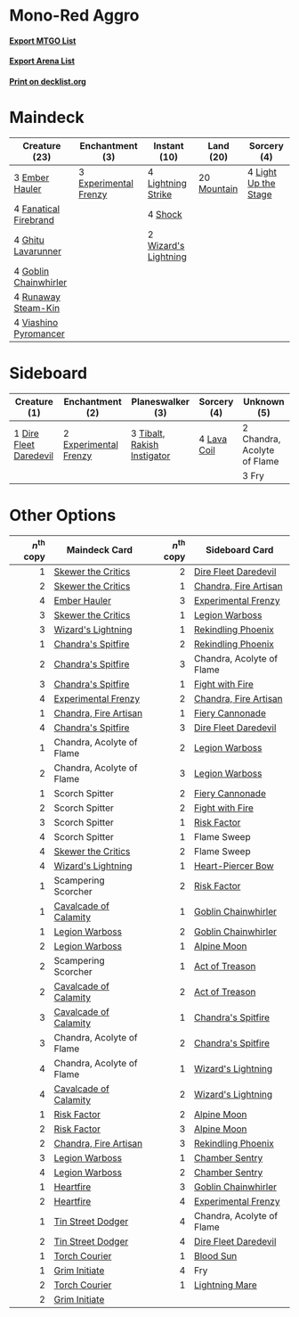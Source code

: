 # Mono-Red Aggro

#### [Export MTGO List](../collection/Mono-Red%20Aggro/Mono-Red%20Aggro.txt)
#### [Export Arena List](../collection/Mono-Red%20Aggro/Mono-Red%20Aggro_arena.txt)
#### [Print on decklist.org](http://decklist.org/?deckmain=3%09Ember%20Hauler%0A3%09Experimental%20Frenzy%0A4%09Fanatical%20Firebrand%0A4%09Ghitu%20Lavarunner%0A4%09Goblin%20Chainwhirler%0A4%09Light%20Up%20the%20Stage%0A4%09Lightning%20Strike%0A20%09Mountain%0A4%09Runaway%20Steam-Kin%0A4%09Shock%0A4%09Viashino%20Pyromancer%0A2%09Wizard's%20Lightning&deckside=2%09Chandra,%20Acolyte%20of%20Flame%0A1%09Dire%20Fleet%20Daredevil%0A2%09Experimental%20Frenzy%0A3%09Fry%0A4%09Lava%20Coil%0A3%09Tibalt,%20Rakish%20Instigator)
# Maindeck

|                                         Creature (23)                                          |                                        Enchantment (3)                                         |                                         Instant (10)                                          |                                      Land (20)                                       |                                          Sorcery (4)                                          |
|------------------------------------------------------------------------------------------------|------------------------------------------------------------------------------------------------|-----------------------------------------------------------------------------------------------|--------------------------------------------------------------------------------------|-----------------------------------------------------------------------------------------------|
|3 [Ember Hauler](http://gatherer.wizards.com/Pages/Card/Details.aspx?multiverseid=438477)       |3 [Experimental Frenzy](http://gatherer.wizards.com/Pages/Card/Details.aspx?multiverseid=452849)|4 [Lightning Strike](http://gatherer.wizards.com/Pages/Card/Details.aspx?multiverseid=383299)  |20 [Mountain](http://gatherer.wizards.com/Pages/Card/Details.aspx?multiverseid=439859)|4 [Light Up the Stage](http://gatherer.wizards.com/Pages/Card/Details.aspx?multiverseid=457251)|
|4 [Fanatical Firebrand](http://gatherer.wizards.com/Pages/Card/Details.aspx?multiverseid=439758)|                                                                                                |4 [Shock](http://gatherer.wizards.com/Pages/Card/Details.aspx?multiverseid=129732)             |                                                                                      |                                                                                               |
|4 [Ghitu Lavarunner](http://gatherer.wizards.com/Pages/Card/Details.aspx?multiverseid=443015)   |                                                                                                |2 [Wizard's Lightning](http://gatherer.wizards.com/Pages/Card/Details.aspx?multiverseid=443040)|                                                                                      |                                                                                               |
|4 [Goblin Chainwhirler](http://gatherer.wizards.com/Pages/Card/Details.aspx?multiverseid=443017)|                                                                                                |                                                                                               |                                                                                      |                                                                                               |
|4 [Runaway Steam-Kin](http://gatherer.wizards.com/Pages/Card/Details.aspx?multiverseid=452865)  |                                                                                                |                                                                                               |                                                                                      |                                                                                               |
|4 [Viashino Pyromancer](http://gatherer.wizards.com/Pages/Card/Details.aspx?multiverseid=447302)|                                                                                                |                                                                                               |                                                                                      |                                                                                               |


# Sideboard

|                                          Creature (1)                                           |                                        Enchantment (2)                                         |                                           Planeswalker (3)                                           |                                     Sorcery (4)                                      |        Unknown (5)        |
|-------------------------------------------------------------------------------------------------|------------------------------------------------------------------------------------------------|------------------------------------------------------------------------------------------------------|--------------------------------------------------------------------------------------|---------------------------|
|1 [Dire Fleet Daredevil](http://gatherer.wizards.com/Pages/Card/Details.aspx?multiverseid=439756)|2 [Experimental Frenzy](http://gatherer.wizards.com/Pages/Card/Details.aspx?multiverseid=452849)|3 [Tibalt, Rakish Instigator](http://gatherer.wizards.com/Pages/Card/Details.aspx?multiverseid=461073)|4 [Lava Coil](http://gatherer.wizards.com/Pages/Card/Details.aspx?multiverseid=452858)|2 Chandra, Acolyte of Flame|
|                                                                                                 |                                                                                                |                                                                                                      |                                                                                      |3 Fry                      |


# Other Options

|*n*<sup>th</sup> copy|                                         Maindeck Card                                          |*n*<sup>th</sup> copy|                                         Sideboard Card                                         |
|--------------------:|------------------------------------------------------------------------------------------------|--------------------:|------------------------------------------------------------------------------------------------|
|                    1|[Skewer the Critics](http://gatherer.wizards.com/Pages/Card/Details.aspx?multiverseid=457259)   |                    2|[Dire Fleet Daredevil](http://gatherer.wizards.com/Pages/Card/Details.aspx?multiverseid=439756) |
|                    2|[Skewer the Critics](http://gatherer.wizards.com/Pages/Card/Details.aspx?multiverseid=457259)   |                    1|[Chandra, Fire Artisan](http://gatherer.wizards.com/Pages/Card/Details.aspx?multiverseid=461046)|
|                    4|[Ember Hauler](http://gatherer.wizards.com/Pages/Card/Details.aspx?multiverseid=438477)         |                    3|[Experimental Frenzy](http://gatherer.wizards.com/Pages/Card/Details.aspx?multiverseid=452849)  |
|                    3|[Skewer the Critics](http://gatherer.wizards.com/Pages/Card/Details.aspx?multiverseid=457259)   |                    1|[Legion Warboss](http://gatherer.wizards.com/Pages/Card/Details.aspx?multiverseid=452859)       |
|                    3|[Wizard's Lightning](http://gatherer.wizards.com/Pages/Card/Details.aspx?multiverseid=443040)   |                    1|[Rekindling Phoenix](http://gatherer.wizards.com/Pages/Card/Details.aspx?multiverseid=439768)   |
|                    1|[Chandra's Spitfire](http://gatherer.wizards.com/Pages/Card/Details.aspx?multiverseid=205026)   |                    2|[Rekindling Phoenix](http://gatherer.wizards.com/Pages/Card/Details.aspx?multiverseid=439768)   |
|                    2|[Chandra's Spitfire](http://gatherer.wizards.com/Pages/Card/Details.aspx?multiverseid=205026)   |                    3|Chandra, Acolyte of Flame                                                                       |
|                    3|[Chandra's Spitfire](http://gatherer.wizards.com/Pages/Card/Details.aspx?multiverseid=205026)   |                    1|[Fight with Fire](http://gatherer.wizards.com/Pages/Card/Details.aspx?multiverseid=443007)      |
|                    4|[Experimental Frenzy](http://gatherer.wizards.com/Pages/Card/Details.aspx?multiverseid=452849)  |                    2|[Chandra, Fire Artisan](http://gatherer.wizards.com/Pages/Card/Details.aspx?multiverseid=461046)|
|                    1|[Chandra, Fire Artisan](http://gatherer.wizards.com/Pages/Card/Details.aspx?multiverseid=461046)|                    1|[Fiery Cannonade](http://gatherer.wizards.com/Pages/Card/Details.aspx?multiverseid=435297)      |
|                    4|[Chandra's Spitfire](http://gatherer.wizards.com/Pages/Card/Details.aspx?multiverseid=205026)   |                    3|[Dire Fleet Daredevil](http://gatherer.wizards.com/Pages/Card/Details.aspx?multiverseid=439756) |
|                    1|Chandra, Acolyte of Flame                                                                       |                    2|[Legion Warboss](http://gatherer.wizards.com/Pages/Card/Details.aspx?multiverseid=452859)       |
|                    2|Chandra, Acolyte of Flame                                                                       |                    3|[Legion Warboss](http://gatherer.wizards.com/Pages/Card/Details.aspx?multiverseid=452859)       |
|                    1|Scorch Spitter                                                                                  |                    2|[Fiery Cannonade](http://gatherer.wizards.com/Pages/Card/Details.aspx?multiverseid=435297)      |
|                    2|Scorch Spitter                                                                                  |                    2|[Fight with Fire](http://gatherer.wizards.com/Pages/Card/Details.aspx?multiverseid=443007)      |
|                    3|Scorch Spitter                                                                                  |                    1|[Risk Factor](http://gatherer.wizards.com/Pages/Card/Details.aspx?multiverseid=452863)          |
|                    4|Scorch Spitter                                                                                  |                    1|Flame Sweep                                                                                     |
|                    4|[Skewer the Critics](http://gatherer.wizards.com/Pages/Card/Details.aspx?multiverseid=457259)   |                    2|Flame Sweep                                                                                     |
|                    4|[Wizard's Lightning](http://gatherer.wizards.com/Pages/Card/Details.aspx?multiverseid=443040)   |                    1|[Heart-Piercer Bow](http://gatherer.wizards.com/Pages/Card/Details.aspx?multiverseid=386551)    |
|                    1|Scampering Scorcher                                                                             |                    2|[Risk Factor](http://gatherer.wizards.com/Pages/Card/Details.aspx?multiverseid=452863)          |
|                    1|[Cavalcade of Calamity](http://gatherer.wizards.com/Pages/Card/Details.aspx?multiverseid=457239)|                    1|[Goblin Chainwhirler](http://gatherer.wizards.com/Pages/Card/Details.aspx?multiverseid=443017)  |
|                    1|[Legion Warboss](http://gatherer.wizards.com/Pages/Card/Details.aspx?multiverseid=452859)       |                    2|[Goblin Chainwhirler](http://gatherer.wizards.com/Pages/Card/Details.aspx?multiverseid=443017)  |
|                    2|[Legion Warboss](http://gatherer.wizards.com/Pages/Card/Details.aspx?multiverseid=452859)       |                    1|[Alpine Moon](http://gatherer.wizards.com/Pages/Card/Details.aspx?multiverseid=447264)          |
|                    2|Scampering Scorcher                                                                             |                    1|[Act of Treason](http://gatherer.wizards.com/Pages/Card/Details.aspx?multiverseid=442107)       |
|                    2|[Cavalcade of Calamity](http://gatherer.wizards.com/Pages/Card/Details.aspx?multiverseid=457239)|                    2|[Act of Treason](http://gatherer.wizards.com/Pages/Card/Details.aspx?multiverseid=442107)       |
|                    3|[Cavalcade of Calamity](http://gatherer.wizards.com/Pages/Card/Details.aspx?multiverseid=457239)|                    1|[Chandra's Spitfire](http://gatherer.wizards.com/Pages/Card/Details.aspx?multiverseid=205026)   |
|                    3|Chandra, Acolyte of Flame                                                                       |                    2|[Chandra's Spitfire](http://gatherer.wizards.com/Pages/Card/Details.aspx?multiverseid=205026)   |
|                    4|Chandra, Acolyte of Flame                                                                       |                    1|[Wizard's Lightning](http://gatherer.wizards.com/Pages/Card/Details.aspx?multiverseid=443040)   |
|                    4|[Cavalcade of Calamity](http://gatherer.wizards.com/Pages/Card/Details.aspx?multiverseid=457239)|                    2|[Wizard's Lightning](http://gatherer.wizards.com/Pages/Card/Details.aspx?multiverseid=443040)   |
|                    1|[Risk Factor](http://gatherer.wizards.com/Pages/Card/Details.aspx?multiverseid=452863)          |                    2|[Alpine Moon](http://gatherer.wizards.com/Pages/Card/Details.aspx?multiverseid=447264)          |
|                    2|[Risk Factor](http://gatherer.wizards.com/Pages/Card/Details.aspx?multiverseid=452863)          |                    3|[Alpine Moon](http://gatherer.wizards.com/Pages/Card/Details.aspx?multiverseid=447264)          |
|                    2|[Chandra, Fire Artisan](http://gatherer.wizards.com/Pages/Card/Details.aspx?multiverseid=461046)|                    3|[Rekindling Phoenix](http://gatherer.wizards.com/Pages/Card/Details.aspx?multiverseid=439768)   |
|                    3|[Legion Warboss](http://gatherer.wizards.com/Pages/Card/Details.aspx?multiverseid=452859)       |                    1|[Chamber Sentry](http://gatherer.wizards.com/Pages/Card/Details.aspx?multiverseid=452982)       |
|                    4|[Legion Warboss](http://gatherer.wizards.com/Pages/Card/Details.aspx?multiverseid=452859)       |                    2|[Chamber Sentry](http://gatherer.wizards.com/Pages/Card/Details.aspx?multiverseid=452982)       |
|                    1|[Heartfire](http://gatherer.wizards.com/Pages/Card/Details.aspx?multiverseid=461058)            |                    3|[Goblin Chainwhirler](http://gatherer.wizards.com/Pages/Card/Details.aspx?multiverseid=443017)  |
|                    2|[Heartfire](http://gatherer.wizards.com/Pages/Card/Details.aspx?multiverseid=461058)            |                    4|[Experimental Frenzy](http://gatherer.wizards.com/Pages/Card/Details.aspx?multiverseid=452849)  |
|                    1|[Tin Street Dodger](http://gatherer.wizards.com/Pages/Card/Details.aspx?multiverseid=457264)    |                    4|Chandra, Acolyte of Flame                                                                       |
|                    2|[Tin Street Dodger](http://gatherer.wizards.com/Pages/Card/Details.aspx?multiverseid=457264)    |                    4|[Dire Fleet Daredevil](http://gatherer.wizards.com/Pages/Card/Details.aspx?multiverseid=439756) |
|                    1|[Torch Courier](http://gatherer.wizards.com/Pages/Card/Details.aspx?multiverseid=452869)        |                    1|[Blood Sun](http://gatherer.wizards.com/Pages/Card/Details.aspx?multiverseid=439749)            |
|                    1|[Grim Initiate](http://gatherer.wizards.com/Pages/Card/Details.aspx?multiverseid=461057)        |                    4|Fry                                                                                             |
|                    2|[Torch Courier](http://gatherer.wizards.com/Pages/Card/Details.aspx?multiverseid=452869)        |                    1|[Lightning Mare](http://gatherer.wizards.com/Pages/Card/Details.aspx?multiverseid=447287)       |
|                    2|[Grim Initiate](http://gatherer.wizards.com/Pages/Card/Details.aspx?multiverseid=461057)        |                     |                                                                                                |

